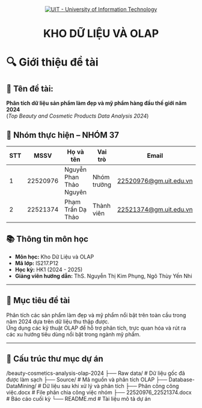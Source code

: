 <!-- Banner -->
<p align="center">
  <a href="https://www.uit.edu.vn/" title="Trường Đại học Công nghệ Thông tin">
    <img src="https://i.imgur.com/WmMnSRt.png" alt="UIT - University of Information Technology">
  </a>
</p>

<h1 align="center"><b>KHO DỮ LIỆU VÀ OLAP</b></h1>

# 🔍 Giới thiệu đề tài

## 🎯 Tên đề tài:
**Phân tích dữ liệu sản phẩm làm đẹp và mỹ phẩm hàng đầu thế giới năm 2024**  
(*Top Beauty and Cosmetic Products Data Analysis 2024*)

## 👥 Nhóm thực hiện – NHÓM 37
| STT | MSSV       | Họ và tên              | Vai trò      | Email                    |
|-----|------------|------------------------|--------------|--------------------------|
| 1   | 22520976   | Nguyễn Phan Thảo Nguyên | Nhóm trưởng | 22520976@gm.uit.edu.vn   |
| 2   | 22521374   | Phạm Trần Dạ Thảo       | Thành viên   | 22521374@gm.uit.edu.vn   |

## 📚 Thông tin môn học
- **Môn học:** Kho Dữ Liệu và OLAP
- **Mã lớp:** IS217.P12
- **Học kỳ:** HK1 (2024 - 2025)
- **Giảng viên hướng dẫn:** ThS. Nguyễn Thị Kim Phụng, Ngô Thùy Yến Nhi

---

## 📝 Mục tiêu đề tài
Phân tích các sản phẩm làm đẹp và mỹ phẩm nổi bật trên toàn cầu trong năm 2024 dựa trên dữ liệu thu thập được.  
Ứng dụng các kỹ thuật OLAP để hỗ trợ phân tích, trực quan hóa và rút ra các xu hướng tiêu dùng nổi bật trong ngành mỹ phẩm.

---

## 📁 Cấu trúc thư mục dự án
/beauty-cosmetics-analysis-olap-2024
├── Raw data/ # Dữ liệu gốc đã được làm sạch
├── Source/ # Mã nguồn và phân tích OLAP
├── Database-DataMining/ # Dữ liệu sau khi xử lý và phân tích
├── Phân công công việc.docx # File phân chia công việc nhóm
├── 22520976_22521374.docx # Báo cáo cuối kỳ
└── README.md # Tài liệu mô tả dự án 
